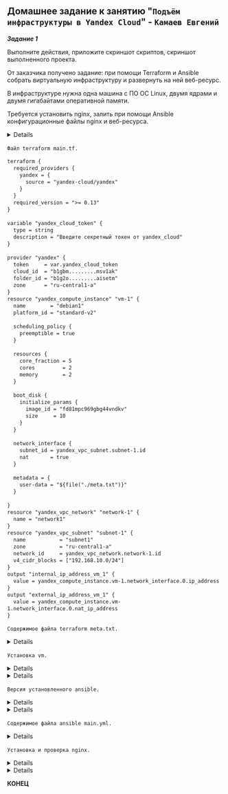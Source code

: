 ## Домашнее задание к занятию "`Подъём инфраструктуры в Yandex Cloud`" - `Камаев Евгений`


***Задание 1***

Выполните действия, приложите скриншот скриптов, скриншот выполненного проекта.

От заказчика получено задание: при помощи Terraform и Ansible собрать виртуальную инфраструктуру и развернуть на ней веб-ресурс.

В инфраструктуре нужна одна машина с ПО ОС Linux, двумя ядрами и двумя гигабайтами оперативной памяти.

Требуется установить nginx, залить при помощи Ansible конфигурационные файлы nginx и веб-ресурса.

<details>
   
![Screnshot](https://github.com/7Evgen7/Netology/blob/main/JPG/7_04-Cloud/7_04_1.jpg)

   
</details>

`Файл terraform main.tf.`
```
terraform {
  required_providers {
    yandex = {
      source = "yandex-cloud/yandex"
    }
  }
  required_version = ">= 0.13"
}

variable "yandex_cloud_token" {
  type = string
  description = "Введите секретный токен от yandex_cloud"
}

provider "yandex" {
  token     = var.yandex_cloud_token
  cloud_id  = "b1gbm.........msv1ak"
  folder_id = "b1g2o.........aisetm"
  zone      = "ru-central1-a"
}
resource "yandex_compute_instance" "vm-1" {
  name        = "debian1"
  platform_id = "standard-v2"

  scheduling_policy {
    preemptible = true
  }

  resources {
    core_fraction = 5
    cores         = 2
    memory        = 2
  }

  boot_disk {
    initialize_params {
      image_id = "fd81mpc969gbg44vndkv"
      size     = 10
    }
  }

  network_interface {
    subnet_id = yandex_vpc_subnet.subnet-1.id
    nat       = true
  }

  metadata = {
    user-data = "${file("./meta.txt")}"
  }

}
resource "yandex_vpc_network" "network-1" {
  name = "network1"
}
resource "yandex_vpc_subnet" "subnet-1" {
  name           = "subnet1"
  zone           = "ru-central1-a"
  network_id     = yandex_vpc_network.network-1.id
  v4_cidr_blocks = ["192.168.10.0/24"]
}
output "internal_ip_address_vm_1" {
  value = yandex_compute_instance.vm-1.network_interface.0.ip_address
}
output "external_ip_address_vm_1" {
  value = yandex_compute_instance.vm-1.network_interface.0.nat_ip_address
}
```

`Содержимое файла terraform meta.txt.`

<details>
   
![Screnshot](https://github.com/7Evgen7/Netology/blob/main/JPG/7_04-Cloud/7_04_2.jpg)
   
</details>

`Установка vm.`

<details>
   
![Screnshot](https://github.com/7Evgen7/Netology/blob/main/JPG/7_04-Cloud/7_04_2_.jpg)
   
</details>


<details>
   
![Screnshot](https://github.com/7Evgen7/Netology/blob/main/JPG/7_04-Cloud/7_04_3.jpg)
   
</details>

`Версия установленного ansible.`

<details>
   
![Screnshot](https://github.com/7Evgen7/Netology/blob/main/JPG/7_04-Cloud/7_04_4.jpg)
   
</details>

<details>
   
![Screnshot](https://github.com/7Evgen7/Netology/blob/main/JPG/7_04-Cloud/7_04_5.jpg)
   
</details>

`Содержимое файла ansible main.yml.`

<details>
   
![Screnshot](https://github.com/7Evgen7/Netology/blob/main/JPG/7_04-Cloud/7_04_5_.jpg)
   
</details>

`Установка и проверка nginx.`

<details>
   
![Screnshot](https://github.com/7Evgen7/Netology/blob/main/JPG/7_04-Cloud/7_04_6.jpg)
   
</details>

<details>
   
![Screnshot](https://github.com/7Evgen7/Netology/blob/main/JPG/7_04-Cloud/7_04_7.jpg)
   
</details>

**КОНЕЦ**
